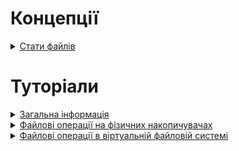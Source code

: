 # Концепції

<details><summary><a href="./concept/Stats.md">
      Стати файлів
  </a></summary>
  Це набір атрибутів (характеристик) файла, що дозволяє файловій системі та іншим API ідентифікувати файл і виконувати операції над ним.
</details>

# Туторіали

<details><summary><a href="./tutorial/Abstract.md">
      Загальна інформація
  </a></summary>
  Чому саме модуль <code>Files</code>?
</details>
<details><summary><a href="./tutorial/FileProvider.md">
      Файлові операції на фізичних накопичувачах
  </a></summary>
  Як використовувати клас <code>FileProvider</code> для роботи з фізичними накопичувачами.
</details>
<details><summary><a href="./tutorial/Extract.md">
      Файлові операції в віртуальній файловій системі
  </a></summary>
  Як створити файлову систему в оперативній пам'яті та працювати з нею. Виконання синхронних і асинхронних файлових операцій.
</details>
